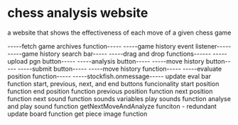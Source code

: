 # chess analysis website

a website that shows the effectiveness of each move of a given chess game

-----fetch game archives function-----
-----game history event listener-----
-----game history search bar-----
-----drag and drop functions------
-----upload pgn button-----
-----analysis button-----
-----move history button-----
-----submit button-----
-----move history function-----
-----evaluate position function-----
-----stockfish.onmessage-----
update eval bar function
start, previous, next, and end buttons funcionality
start position function
end position function
previous position function
next position function
next sound function
sounds variables
play sounds function
analyse and play sound function
getNextMoveAndAnalyze funciton - redundant
update board function
get piece image function
